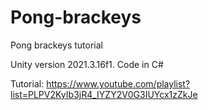 # Pong-brackeys
Pong brackeys tutorial

Unity version 2021.3.16f1.
Code in C#

Tutorial: https://www.youtube.com/playlist?list=PLPV2KyIb3jR4_IYZY2V0G3IUYcx1zZkJe

